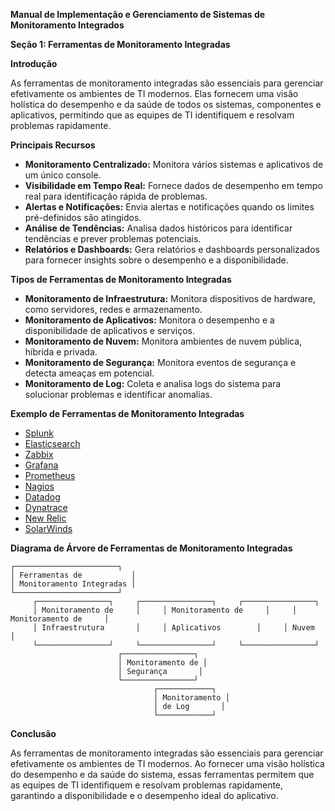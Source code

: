 **Manual de Implementação e Gerenciamento de Sistemas de Monitoramento Integrados**

**Seção 1: Ferramentas de Monitoramento Integradas**

**Introdução**

As ferramentas de monitoramento integradas são essenciais para gerenciar efetivamente os ambientes de TI modernos. Elas fornecem uma visão holística do desempenho e da saúde de todos os sistemas, componentes e aplicativos, permitindo que as equipes de TI identifiquem e resolvam problemas rapidamente.

**Principais Recursos**

* **Monitoramento Centralizado:** Monitora vários sistemas e aplicativos de um único console.
* **Visibilidade em Tempo Real:** Fornece dados de desempenho em tempo real para identificação rápida de problemas.
* **Alertas e Notificações:** Envia alertas e notificações quando os limites pré-definidos são atingidos.
* **Análise de Tendências:** Analisa dados históricos para identificar tendências e prever problemas potenciais.
* **Relatórios e Dashboards:** Gera relatórios e dashboards personalizados para fornecer insights sobre o desempenho e a disponibilidade.

**Tipos de Ferramentas de Monitoramento Integradas**

* **Monitoramento de Infraestrutura:** Monitora dispositivos de hardware, como servidores, redes e armazenamento.
* **Monitoramento de Aplicativos:** Monitora o desempenho e a disponibilidade de aplicativos e serviços.
* **Monitoramento de Nuvem:** Monitora ambientes de nuvem pública, híbrida e privada.
* **Monitoramento de Segurança:** Monitora eventos de segurança e detecta ameaças em potencial.
* **Monitoramento de Log:** Coleta e analisa logs do sistema para solucionar problemas e identificar anomalias.

**Exemplo de Ferramentas de Monitoramento Integradas**

* [Splunk](https://www.splunk.com/)
* [Elasticsearch](https://www.elastic.co/)
* [Zabbix](https://www.zabbix.com/)
* [Grafana](https://grafana.com/)
* [Prometheus](https://prometheus.io/)
* [Nagios](https://www.nagios.org/)
* [Datadog](https://www.datadog.com/)
* [Dynatrace](https://www.dynatrace.com/)
* [New Relic](https://newrelic.com/)
* [SolarWinds](https://www.solarwinds.com/)

**Diagrama de Árvore de Ferramentas de Monitoramento Integradas**

```
┌───────────────────────┐
│ Ferramentas de           │
│ Monitoramento Integradas │
└───────────────────────┘
     ┌────────────────┐     ┌────────────────┐     ┌────────────────┐
     │ Monitoramento de     │     │ Monitoramento de     │     │ Monitoramento de     │
     │ Infraestrutura       │     │ Aplicativos        │     │ Nuvem              │
     └────────────────┘     └────────────────┘     └────────────────┘
                        ┌────────────────┐
                        │ Monitoramento de │
                        │ Segurança       │
                        └────────────────┘
                                ┌────────────┐
                                │ Monitoramento │
                                │ de Log       │
                                └────────────┘
```

**Conclusão**

As ferramentas de monitoramento integradas são essenciais para gerenciar efetivamente os ambientes de TI modernos. Ao fornecer uma visão holística do desempenho e da saúde do sistema, essas ferramentas permitem que as equipes de TI identifiquem e resolvam problemas rapidamente, garantindo a disponibilidade e o desempenho ideal do aplicativo.
